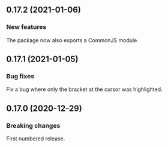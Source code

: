 ## 0.17.2 (2021-01-06)

### New features

The package now also exports a CommonJS module.

## 0.17.1 (2021-01-05)

### Bug fixes

Fix a bug where only the bracket at the cursor was highlighted.

## 0.17.0 (2020-12-29)

### Breaking changes

First numbered release.

